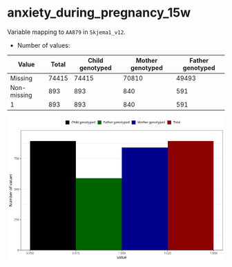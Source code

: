 # anxiety_during_pregnancy_15w
Variable mapping to `AA879` in `Skjema1_v12`.
- Number of values:

| Value | Total | Child genotyped | Mother genotyped | Father genotyped |
| ----- | ----- | --------------- | ---------------- | ---------------- |
| Missing | 74415 | 74415 | 70810 | 49493 |
| Non-missing | 893 | 893 | 840 | 591 |
| 1 | 893 | 893 | 840 | 591 |



![](anxiety_during_pregnancy_15w_n.png)



